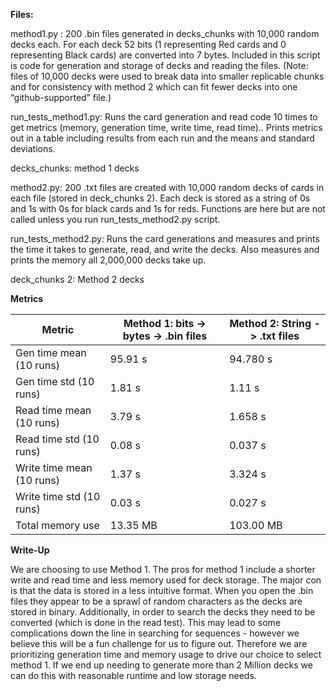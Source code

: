 **Files:**

method1.py : 
200 .bin files generated in decks_chunks with 10,000 random decks each. For each deck 52 bits (1 representing Red cards and 0 representing Black cards) are converted into 7 bytes.
Included in this script is code for generation and storage of decks and reading the files. (Note: files of 10,000 decks were used to break data into smaller replicable chunks and for consistency with method 2 which can fit fewer decks into one “github-supported” file.)

run_tests_method1.py: 
Runs the card generation and read code 10 times to get metrics (memory, generation time, write time, read time).. Prints metrics out in a table including results from each run and the means and standard deviations. 

decks_chunks: 
method 1 decks 

method2.py: 
200 .txt files are created with 10,000 random decks of cards in each file (stored in deck_chunks 2). Each deck is stored as a string of 0s and 1s with 0s for black cards and 1s for reds. Functions are here but are not called unless you run run_tests_method2.py script. 

run_tests_method2.py: 
Runs the card generations and measures and prints the time it takes to generate, read, and write the decks. Also measures and prints the memory all 2,000,000 decks take up. 

deck_chunks 2:
Method 2 decks 

 

**Metrics**

| Metric                   | Method 1: bits -> bytes -> .bin files | Method 2: String -> .txt files |
|---------------------------|--------------------------------------|--------------------------------|
| Gen time mean (10 runs)   | 95.91 s                              | 94.780 s                        |
| Gen time std (10 runs)    | 1.81 s                               | 1.11 s                          |
| Read time mean (10 runs)  | 3.79 s                               | 1.658 s                         |
| Read time std (10 runs)   | 0.08 s                               | 0.037 s                         |
| Write time mean (10 runs) | 1.37 s                               | 3.324 s                         |
| Write time std (10 runs)  | 0.03 s                               | 0.027 s                         |
| Total memory use          | 13.35 MB                             | 103.00 MB  

**Write-Up**

We are choosing to use Method 1. The pros for method 1 include a shorter write and read time and less memory used for deck storage. The major con is that the data is stored in a less intuitive format. When you open the .bin files they appear to be a sprawl of random characters as the decks are stored in binary. Additionally, in order to search the decks they need to be converted (which is done in the read test). This may lead to some complications down the line in searching for sequences - however we believe this will be a fun challenge for us to figure out. Therefore we are prioritizing generation time and memory usage to drive our choice to select method 1. If we end up needing to generate more than 2 Million decks we can do this with reasonable runtime and low storage needs. 
